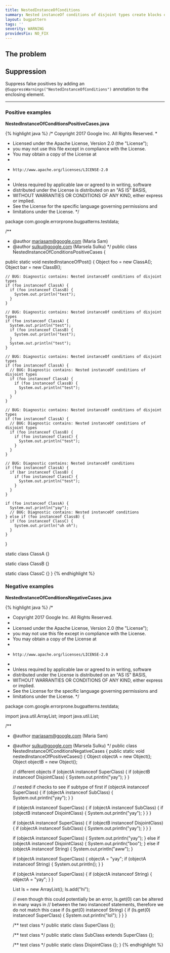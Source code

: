```yaml
---
title: NestedInstanceOfConditions
summary: Nested instanceOf conditions of disjoint types create blocks of code that never execute
layout: bugpattern
tags: ''
severity: WARNING
providesFix: NO_FIX
---
```


<!--
*** AUTO-GENERATED, DO NOT MODIFY ***
To make changes, edit the @BugPattern annotation or the explanation in docs/bugpattern.
-->

## The problem


## Suppression
Suppress false positives by adding an `@SuppressWarnings("NestedInstanceOfConditions")` annotation to the enclosing element.

----------

### Positive examples
__NestedInstanceOfConditionsPositiveCases.java__

{% highlight java %}
/* Copyright 2017 Google Inc. All Rights Reserved.
 *
 * Licensed under the Apache License, Version 2.0 (the "License");
 * you may not use this file except in compliance with the License.
 * You may obtain a copy of the License at
 *
 *     http://www.apache.org/licenses/LICENSE-2.0
 *
 * Unless required by applicable law or agreed to in writing, software
 * distributed under the License is distributed on an "AS IS" BASIS,
 * WITHOUT WARRANTIES OR CONDITIONS OF ANY KIND, either express or implied.
 * See the License for the specific language governing permissions and
 * limitations under the License.
 */

package com.google.errorprone.bugpatterns.testdata;

/**
 * @author mariasam@google.com (Maria Sam)
 * @author sulku@google.com (Marsela Sulku)
 */
public class NestedInstanceOfConditionsPositiveCases {

  public static void nestedInstanceOfPost() {
    Object foo = new ClassA();
    Object bar = new ClassB();

    // BUG: Diagnostic contains: Nested instanceOf conditions of disjoint types
    if (foo instanceof ClassA) {
      if (foo instanceof ClassB) {
        System.out.println("test");
      }
    }

    // BUG: Diagnostic contains: Nested instanceOf conditions of disjoint types
    if (foo instanceof ClassA) {
      System.out.println("test");
      if (foo instanceof ClassB) {
        System.out.println("test");
      }
      System.out.println("test");
    }

    // BUG: Diagnostic contains: Nested instanceOf conditions of disjoint types
    if (foo instanceof ClassA) {
      // BUG: Diagnostic contains: Nested instanceOf conditions of disjoint types
      if (foo instanceof ClassA) {
        if (foo instanceof ClassB) {
          System.out.println("test");
        }
      }
    }

    // BUG: Diagnostic contains: Nested instanceOf conditions of disjoint types
    if (foo instanceof ClassA) {
      // BUG: Diagnostic contains: Nested instanceOf conditions of disjoint types
      if (foo instanceof ClassB) {
        if (foo instanceof ClassC) {
          System.out.println("test");
        }
      }
    }

    // BUG: Diagnostic contains: Nested instanceOf conditions
    if (foo instanceof ClassA) {
      if (bar instanceof ClassB) {
        if (foo instanceof ClassC) {
          System.out.println("test");
        }
      }
    }

    if (foo instanceof ClassA) {
      System.out.println("yay");
      // BUG: Diagnostic contains: Nested instanceOf conditions
    } else if (foo instanceof ClassB) {
      if (foo instanceof ClassC) {
        System.out.println("uh oh");
      }
    }
  }

  static class ClassA {}

  static class ClassB {}

  static class ClassC {}
}
{% endhighlight %}

### Negative examples
__NestedInstanceOfConditionsNegativeCases.java__

{% highlight java %}
/*
 * Copyright 2017 Google Inc. All Rights Reserved.
 *
 * Licensed under the Apache License, Version 2.0 (the "License");
 * you may not use this file except in compliance with the License.
 * You may obtain a copy of the License at
 *
 *     http://www.apache.org/licenses/LICENSE-2.0
 *
 * Unless required by applicable law or agreed to in writing, software
 * distributed under the License is distributed on an "AS IS" BASIS,
 * WITHOUT WARRANTIES OR CONDITIONS OF ANY KIND, either express or implied.
 * See the License for the specific language governing permissions and
 * limitations under the License.
 */

package com.google.errorprone.bugpatterns.testdata;

import java.util.ArrayList;
import java.util.List;

/**
 * @author mariasam@google.com (Maria Sam)
 * @author sulku@google.com (Marsela Sulku)
 */
public class NestedInstanceOfConditionsNegativeCases {
  public static void nestedInstanceOfPositiveCases() {
    Object objectA = new Object();
    Object objectB = new Object();

    // different objects
    if (objectA instanceof SuperClass) {
      if (objectB instanceof DisjointClass) {
        System.out.println("yay");
      }
    }

    // nested if checks to see if subtype of first
    if (objectA instanceof SuperClass) {
      if (objectA instanceof SubClass) {
        System.out.println("yay");
      }
    }

    if (objectA instanceof SuperClass) {
      if (objectA instanceof SubClass) {
        if (objectB instanceof DisjointClass) {
          System.out.println("yay");
        }
      }
    }

    if (objectA instanceof SuperClass) {
      if (objectB instanceof DisjointClass) {
        if (objectA instanceof SubClass) {
          System.out.println("yay");
        }
      }
    }

    if (objectA instanceof SuperClass) {
      System.out.println("yay");
    } else if (objectA instanceof DisjointClass) {
      System.out.println("boo");
    } else if (objectA instanceof String) {
      System.out.println("aww");
    }

    if (objectA instanceof SuperClass) {
      objectA = "yay";
      if (objectA instanceof String) {
        System.out.println();
      }
    }

    if (objectA instanceof SuperClass) {
      if (objectA instanceof String) {
        objectA = "yay";
      }
    }

    List<Object> ls = new ArrayList<Object>();
    ls.add("hi");

    // even though this could potentially be an error, ls.get(0) can be altered in many ways in
    // between the two instanceof statements, therefore we do not match this case
    if (ls.get(0) instanceof String) {
      if (ls.get(0) instanceof SuperClass) {
        System.out.println("lol");
      }
    }
  }

  /** test class */
  public static class SuperClass {};

  /** test class */
  public static class SubClass extends SuperClass {};

  /** test class */
  public static class DisjointClass {};
}
{% endhighlight %}

